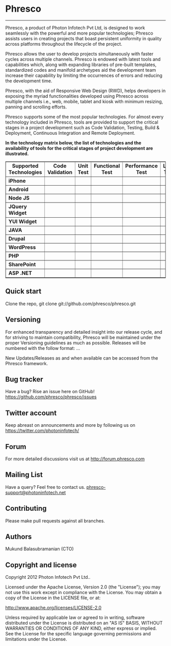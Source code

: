 Phresco 
=================
-----------------
Phresco, a product of Photon Infotech Pvt Ltd, is designed to work seamlessly with the powerful and more popular 
technologies; Phresco assists users in creating projects that boast persistent uniformity in quality across platforms
throughout the lifecycle of the project.

Phresco allows the user to develop projects simultaneously with faster cycles across multiple channels. Phresco is 
endowed with latest tools and capabilities which, along with expanding libraries of pre-built templates, standardized
codes and manifold archetypes aid the development team increase their capability by limiting the occurrences of errors
and reducing the development time.

Phresco, with the aid of Responsive Web Design (RWD), helps developers in exposing the myriad functionalities developed
using Phresco across multiple channels i.e., web, mobile, tablet and kiosk with minimum resizing, panning and scrolling
efforts.

Phresco supports some of the most popular technologies. For almost every technology included in Phresco, tools are provided 
to support the critical stages in a project development such as Code Validation, Testing, Build & Deployment, 
Continuous Integration and Remote Deployment.

<b>In the technology matrix below, the list of technologies and the availability of tools for the critical stages of project development are illustrated.</b> 

<table Border="1" cellpadding="2" cellspacing="2" style="text-align:center" width="100%">
<tr>
   <td style="text-align:center"><b>Supported Technologies</b></td>
	<td style="text-align:center"><b>Code Validation</b></td>
	<td style="text-align:center"><b>Unit Test</b></td>
	<td style="text-align:center"><b>Functional Test</b></td>
	<td style="text-align:center"><b>Performance Test</b></td>
	<td style="text-align:center"><b>Load Test</b></td>
	<td style="text-align:center"><b>Build & Deploy</b></td>
	<td style="text-align:center"><b>Continuous Integration</b></td>
	<td style="text-align:center"><b>Remote Deployment</b></td>
</tr>

<tr>
	<td style="text-align:left"><b>iPhone</b></td>
	<td style="text-align:center"><img src="http://findicons.com/files//icons/42/basic/32/tick.png" width="15px" 
	height="15px" style="text-align:center"></img></td>
	<td style="text-align:center"><img src="http://findicons.com/files//icons/42/basic/32/tick.png" width="15px" 
	height="15px" style="text-align:center"></img></td>
	<td style="text-align:center"><img src="http://findicons.com/files//icons/42/basic/32/tick.png" width="15px" 
	height="15px" style="text-align:center"></img></td>
	<td style="text-align:center"><img src="http://findicons.com/files//icons/42/basic/32/tick.png" width="15px" 
	height="15px" style="text-align:center"></img></td>
	<td style="text-align:center"&nbsp;</img></td>
	<td style="text-align:center"><img src="http://findicons.com/files//icons/42/basic/32/tick.png" width="15px" 
	height="15px" style="text-align:center"></img></td>
	<td style="text-align:center"><img src="http://findicons.com/files//icons/42/basic/32/tick.png" width="15px" 
	height="15px" style="text-align:center"></img></td>
	<td style="text-align:center"><img src="http://findicons.com/files//icons/42/basic/32/tick.png" width="15px" 
	height="15px" style="text-align:center"></img></td>
</tr>

<tr>
	<td style="text-align:left"><b>Android</b></td>
	<td style="text-align:center"><img src="http://findicons.com/files//icons/42/basic/32/tick.png" width="15px" 
	height="15px" style="text-align:center"></img></td>
	<td style="text-align:center"><img src="http://findicons.com/files//icons/42/basic/32/tick.png" width="15px" 
	height="15px" style="text-align:center"></img></td>
	<td style="text-align:center"><img src="http://findicons.com/files//icons/42/basic/32/tick.png" width="15px" 
	height="15px" style="text-align:center"></img></td>
	<td style="text-align:center"><img src="http://findicons.com/files//icons/42/basic/32/tick.png" width="15px" 
	height="15px" style="text-align:center"></img></td>
	<td style="text-align:center"&nbsp;</img></td>
	<td style="text-align:center"><img src="http://findicons.com/files//icons/42/basic/32/tick.png" width="15px" 
	height="15px" style="text-align:center"></img></td>
	<td style="text-align:center"><img src="http://findicons.com/files//icons/42/basic/32/tick.png" width="15px" 
	height="15px" style="text-align:center"></img></td>
	<td style="text-align:center"><img src="http://findicons.com/files//icons/42/basic/32/tick.png" width="15px" 
	height="15px" style="text-align:center"></img></td>
</tr>


<tr>
	<td style="text-align:left"><b>Node JS</b></td>
	<td style="text-align:center"><img src="http://findicons.com/files//icons/42/basic/32/tick.png" 
	width="15px" 
	height="15px" style="text-align:center"></img></td>
	<td style="text-align:center"><img src="http://findicons.com/files//icons/42/basic/32/tick.png" 
	width="15px" 
	height="15px" style="text-align:center"></img></td>
	<td style="text-align:center"><img src="http://findicons.com/files//icons/42/basic/32/tick.png" width="15px" 
	height="15px" style="text-align:center"></img></td>
	<td style="text-align:center"><img src="http://findicons.com/files//icons/42/basic/32/tick.png" width="15px" 
	height="15px" style="text-align:center"></img></td>
	<td style="text-align:center"><img src="http://findicons.com/files//icons/42/basic/32/tick.png" width="15px" 
	height="15px" style="text-align:center"></img></td>
	<td style="text-align:center"><img src="http://findicons.com/files//icons/42/basic/32/tick.png" width="15px" 
	height="15px" style="text-align:center"></img></td>
	<td style="text-align:center"><img src="http://findicons.com/files//icons/42/basic/32/tick.png" width="15px" 
	height="15px" style="text-align:center"></img></td>
	<td style="text-align:center"&nbsp;</img></td>
</tr>

<tr>
	<td style="text-align:left"><b>JQuery Widget</b></td>
	<td style="text-align:center"><img src="http://findicons.com/files//icons/42/basic/32/tick.png" 
	width="15px" 
	height="15px" style="text-align:center"></img></td>
	<td style="text-align:center"><img src="http://findicons.com/files//icons/42/basic/32/tick.png" width="15px" 
	height="15px" style="text-align:center"></img></td>
	<td style="text-align:center"><img src="http://findicons.com/files//icons/42/basic/32/tick.png" width="15px" 
	height="15px" style="text-align:center"></img></td>
	<td style="text-align:center"><img src="http://findicons.com/files//icons/42/basic/32/tick.png" width="15px" 
	height="15px" style="text-align:center"></img></td>
	<td style="text-align:center"><img src="http://findicons.com/files//icons/42/basic/32/tick.png" width="15px" 
	height="15px" style="text-align:center"></img></td>
	<td style="text-align:center"><img src="http://findicons.com/files//icons/42/basic/32/tick.png" width="15px" 
	height="15px" style="text-align:center"></img></td>
	<td style="text-align:center"><img src="http://findicons.com/files//icons/42/basic/32/tick.png" width="15px" 
	height="15px" style="text-align:center"></img></td>
	<td style="text-align:center"><img src="http://findicons.com/files//icons/42/basic/32/tick.png" width="15px" 
	height="15px" style="text-align:center"></img></td>
</tr>

<tr>
	<td style="text-align:left"><b>YUI Widget</b></td>
	<td style="text-align:center"><img src="http://findicons.com/files//icons/42/basic/32/tick.png" width="15px" height="15px" style="text-align:center"></img></td>
	<td style="text-align:center"><img src="http://findicons.com/files//icons/42/basic/32/tick.png" width="15px" 
	height="15px" style="text-align:center"></img></td>
	<td style="text-align:center"><img src="http://findicons.com/files//icons/42/basic/32/tick.png" width="15px" 
	height="15px" style="text-align:center"></img></td>
	<td style="text-align:center"><img src="http://findicons.com/files//icons/42/basic/32/tick.png" width="15px" 
	height="15px" style="text-align:center"></img></td>
	<td style="text-align:center"><img src="http://findicons.com/files//icons/42/basic/32/tick.png" width="15px" 
	height="15px" style="text-align:center"></img></td>
	<td style="text-align:center"><img src="http://findicons.com/files//icons/42/basic/32/tick.png" width="15px" 
	height="15px" style="text-align:center"></img></td>
	<td style="text-align:center"><img src="http://findicons.com/files//icons/42/basic/32/tick.png" width="15px" 
	height="15px" style="text-align:center"></img></td>
	<td style="text-align:center"><img src="http://findicons.com/files//icons/42/basic/32/tick.png" width="15px" 
	height="15px" style="text-align:center"></img></td>
</tr>

<tr>
	<td style="text-align:left"><b>JAVA</b></td>
	<td style="text-align:center"><img src="http://findicons.com/files//icons/42/basic/32/tick.png" width="15px" 
	height="15px" style="text-align:center"></img></td>
	<td style="text-align:center"><img src="http://findicons.com/files//icons/42/basic/32/tick.png" width="15px" 
	height="15px" style="text-align:center"></img></td>
	<td style="text-align:center"><img src="http://findicons.com/files//icons/42/basic/32/tick.png" width="15px" 
	height="15px" style="text-align:center"></img></td>
	<td style="text-align:center"><img src="http://findicons.com/files//icons/42/basic/32/tick.png" 
	width="15px" 
	height="15px" style="text-align:center"></img></td>
	<td style="text-align:center"><img src="http://findicons.com/files//icons/42/basic/32/tick.png" 
	width="15px" 
	height="15px" style="text-align:center"></img></td>
	<td style="text-align:center"><img src="http://findicons.com/files//icons/42/basic/32/tick.png" width="15px" 
	height="15px" style="text-align:center"></img></td>
	<td style="text-align:center"><img src="http://findicons.com/files//icons/42/basic/32/tick.png" width="15px" 
	height="15px" style="text-align:center"></img></td>
	<td style="text-align:center"><img src="http://findicons.com/files//icons/42/basic/32/tick.png" 
	width="15px" 
	height="15px" style="text-align:center"></img></td>
</tr>

<tr>
	<td style="text-align:left"><b>Drupal</b></td>
	<td style="text-align:center"><img src="http://findicons.com/files//icons/42/basic/32/tick.png" width="15px" 
	height="15px" style="text-align:center"></img></td>
	<td style="text-align:center"><img src="http://findicons.com/files//icons/42/basic/32/tick.png" width="15px" 
	height="15px" style="text-align:center"></img></td>
	<td style="text-align:center"><img src="http://findicons.com/files//icons/42/basic/32/tick.png" width="15px" 
	height="15px" style="text-align:center"></img></td>
	<td style="text-align:center"><img src="http://findicons.com/files//icons/42/basic/32/tick.png" width="15px" 
	height="15px" style="text-align:center"></img></td>
	<td style="text-align:center"><img src="http://findicons.com/files//icons/42/basic/32/tick.png" width="15px" 
	height="15px" style="text-align:center"></img></td>
	<td style="text-align:center"><img src="http://findicons.com/files//icons/42/basic/32/tick.png" width="15px" 
	height="15px" style="text-align:center"></img></td>
	<td style="text-align:center"><img src="http://findicons.com/files//icons/42/basic/32/tick.png" width="15px" 
	height="15px" style="text-align:center"></img></td>
	<td style="text-align:center"&nbsp;</img></td>
</tr>

<tr>
	<td style="text-align:left"><b>WordPress</b></td>
	<td style="text-align:center"><img src="http://findicons.com/files//icons/42/basic/32/tick.png" width="15px" 
	height="15px" style="text-align:center"></img></td>
	<td style="text-align:center"></td>
	<td style="text-align:center"><img src="http://findicons.com/files//icons/42/basic/32/tick.png" width="15px" 
	height="15px" style="text-align:center"></img></td>
	<td style="text-align:center"><img src="http://findicons.com/files//icons/42/basic/32/tick.png" width="15px" 
	height="15px" style="text-align:center"></img></td>
	<td style="text-align:center"><img src="http://findicons.com/files//icons/42/basic/32/tick.png" width="15px" 
	height="15px" style="text-align:center"></img></td>
	<td style="text-align:center"><img src="http://findicons.com/files//icons/42/basic/32/tick.png" width="15px" 
	height="15px" style="text-align:center"></img></td>
	<td style="text-align:center"><img src="http://findicons.com/files//icons/42/basic/32/tick.png" width="15px" 
	height="15px" style="text-align:center"></img></td>
	<td style="text-align:center"&nbsp;</img></td>
</tr>


<tr>
	<td style="text-align:left"><b>PHP</b></td>
	<td style="text-align:center"><img src="http://findicons.com/files//icons/42/basic/32/tick.png" width="15px" 
	height="15px" style="text-align:center"></img></td>
	<td style="text-align:center"><img src="http://findicons.com/files//icons/42/basic/32/tick.png" width="15px" 
	height="15px" style="text-align:center"></img></td>
	<td style="text-align:center"><img src="http://findicons.com/files//icons/42/basic/32/tick.png" width="15px" 
	height="15px" style="text-align:center"></img></td>
	<td style="text-align:center"><img src="http://findicons.com/files//icons/42/basic/32/tick.png" width="15px" 
	height="15px" style="text-align:center"></img></td>
	<td style="text-align:center"><img src="http://findicons.com/files//icons/42/basic/32/tick.png" width="15px" 
	height="15px" style="text-align:center"></img></td>
	<td style="text-align:center"><img src="http://findicons.com/files//icons/42/basic/32/tick.png" width="15px" 
	height="15px" style="text-align:center"></img></td>
	<td style="text-align:center"><img src="http://findicons.com/files//icons/42/basic/32/tick.png" width="15px" 
	height="15px" style="text-align:center"></img></td>
	<td style="text-align:center"&nbsp;</img></td>
</tr>

<tr>
	<td style="text-align:left"><b>SharePoint</b></td>
	<td style="text-align:center"><img src="http://findicons.com/files//icons/42/basic/32/tick.png" width="15px" 
	height="15px" style="text-align:center"></img></td>
	<td style="text-align:center"><img src="http://findicons.com/files//icons/42/basic/32/tick.png" width="15px" 
	height="15px" style="text-align:center"></img></td>
	<td style="text-align:center"><img src="http://findicons.com/files//icons/42/basic/32/tick.png" width="15px" 
	height="15px" style="text-align:center"></img></td>
	<td style="text-align:center"><img src="http://findicons.com/files//icons/42/basic/32/tick.png" width="15px" 
	height="15px" style="text-align:center"></img></td>
	<td style="text-align:center"><img src="http://findicons.com/files//icons/42/basic/32/tick.png" width="15px" 
	height="15px" style="text-align:center"></img></td>
	<td style="text-align:center"><img src="http://findicons.com/files//icons/42/basic/32/tick.png" width="15px" 
	height="15px" style="text-align:center"></img></td>
	<td style="text-align:center"><img src="http://findicons.com/files//icons/42/basic/32/tick.png" width="15px" 
	height="15px" style="text-align:center"></img></td>
	<td style="text-align:center"&nbsp;</img></td>	
</tr>

<tr>
	<td style="text-align:left"><b>ASP .NET</b></td>
	<td style="text-align:center"><img src="http://findicons.com/files//icons/42/basic/32/tick.png" width="15px" 
	height="15px" style="text-align:center"></img></td>
	<td style="text-align:center"><img src="http://findicons.com/files//icons/42/basic/32/tick.png" width="15px" 
	height="15px" style="text-align:center"></img></td>
	<td style="text-align:center"><img src="http://findicons.com/files//icons/42/basic/32/tick.png" width="15px" 
	height="15px" style="text-align:center"></img></td>
	<td style="text-align:center"><img src="http://findicons.com/files//icons/42/basic/32/tick.png" width="15px" 
	height="15px" style="text-align:center"></img></td>
	<td style="text-align:center">&nbsp;</td>
	<td style="text-align:center"><img src="http://findicons.com/files//icons/42/basic/32/tick.png" width="15px" 
	height="15px" style="text-align:center"></img></td>
	<td style="text-align:center"><img src="http://findicons.com/files//icons/42/basic/32/tick.png" width="15px" 
	height="15px" style="text-align:center"></img></td>
	<td style="text-align:center"&nbsp;</img></td>
</tr>

</table>

Quick start
-----------

Clone the repo, git clone git://github.com/phresco/phresco.git 

Versioning
----------

For enhanced transparency and detailed insight into our release cycle, and for striving to maintain compatibility, Phresco will be maintained under the proper Versioning guidelines as much as possible.
Releases will be numbered with the follow format:
<major>.<minor>.<fix>.<iteration>

New Updates/Releases as and when available can be accessed from the Phresco framework. 

Bug tracker
-----------

Have a bug? Rise an issue here on GitHub!
https://github.com/phresco/phresco/issues

Twitter account
---------------

Keep abreast on announcements and more by following us on
https://twitter.com/photoninfotech/

Forum
------

For more detailed discussions visit us at 
http://forum.phresco.com


Mailing List
------------

Have a query? Feel free to contact us.
phresco-support@photoninfotech.net

Contributing
------------

Please make pull requests against all branches. 

Authors
------------

Mukund Balasubramanian (CTO)

Copyright and license
---------------------

Copyright 2012 Photon Infotech Pvt Ltd..

Licensed under the Apache License, Version 2.0 (the "License");
you may not use this work except in compliance with the License.
You may obtain a copy of the License in the LICENSE file, or at:

   http://www.apache.org/licenses/LICENSE-2.0

Unless required by applicable law or agreed to in writing, software
distributed under the License is distributed on an "AS IS" BASIS,
WITHOUT WARRANTIES OR CONDITIONS OF ANY KIND, either express or implied.
See the License for the specific language governing permissions and
limitations under the License.